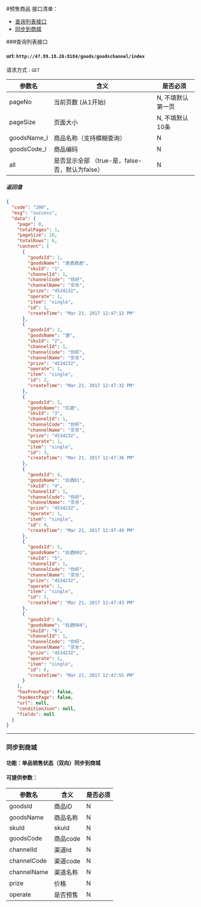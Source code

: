 #预售商品
接口清单：
- [查询列表接口](#查询列表接口)
- [同步到商城](#同步到商城)


###查询列表接口

#### url: `http://47.89.18.26:8184/goods/goodschannel/index`
请求方式 : `GET`

参数名    | 含义    | 是否必须
-------|--------|-----
pageNo |   当前页数 (从1开始)  | N, 不填默认第一页
pageSize |   页面大小  | N, 不填默认10条
goodsName_l|商品名称（支持模糊查询）| N
goodsCode_l| 商品编码| N
all | 是否显示全部 （true-是，false-否，默认为false） | N
 
#####  返回值
```json
{
  "code": "200",
  "msg": "success",
  "data": {
    "page": 0,
    "totalPages": 1,
    "pageSize": 10,
    "totalRows": 6,
    "content": [
      {
        "goodsId": 1,
        "goodsName": "酒酒酒酒",
        "skuId": "1",
        "channelId": 1,
        "channelCode": "你好",
        "channelName": "京东",
        "prize": "4534232",
        "operate": 1,
        "item": "single",
        "id": 1,
        "createTime": "Mar 21, 2017 12:47:12 PM"
      },
      {
        "goodsId": 2,
        "goodsName": "酒",
        "skuId": "2",
        "channelId": 1,
        "channelCode": "你好",
        "channelName": "京东",
        "prize": "4534232",
        "operate": 1,
        "item": "single",
        "id": 2,
        "createTime": "Mar 21, 2017 12:47:32 PM"
      },
      {
        "goodsId": 3,
        "goodsName": "红酒",
        "skuId": "3",
        "channelId": 1,
        "channelCode": "你好",
        "channelName": "京东",
        "prize": "4534232",
        "operate": 1,
        "item": "single",
        "id": 3,
        "createTime": "Mar 21, 2017 12:47:36 PM"
      },
      {
        "goodsId": 4,
        "goodsName": "白酒01",
        "skuId": "4",
        "channelId": 1,
        "channelCode": "你好",
        "channelName": "京东",
        "prize": "4534232",
        "operate": 1,
        "item": "single",
        "id": 4,
        "createTime": "Mar 21, 2017 12:47:40 PM"
      },
      {
        "goodsId": 5,
        "goodsName": "白酒002",
        "skuId": "5",
        "channelId": 1,
        "channelCode": "你好",
        "channelName": "京东",
        "prize": "4534232",
        "operate": 1,
        "item": "single",
        "id": 5,
        "createTime": "Mar 21, 2017 12:47:43 PM"
      },
      {
        "goodsId": 6,
        "goodsName": "白酒004",
        "skuId": "6",
        "channelId": 1,
        "channelCode": "你好",
        "channelName": "京东",
        "prize": "4534232",
        "operate": 1,
        "item": "single",
        "id": 6,
        "createTime": "Mar 21, 2017 12:47:55 PM"
      }
    ],
    "hasPrevPage": false,
    "hasNextPage": false,
    "url": null,
    "conditionJson": null,
    "fields": null
  }
}
```
--------
### 同步到商城
#### 功能：单品销售状态（双向）同步到商城
#### 可提供参数：
参数名   | 含义    |  是否必须
-------|--------|-----
 goodsId|商品ID|N
 goodsName|商品名称|N
 skuId|skuId|N
 goodsCode|商品code|N
 channelId|渠道Id|N
 channelCode|渠道code|N
 channelName|渠道名称|N
 prize|价格|N
 operate|是否预售|N
